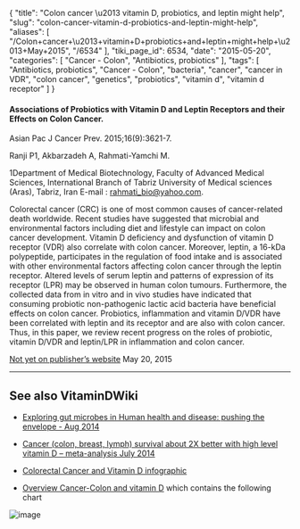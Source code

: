 {
    "title": "Colon cancer \u2013 vitamin D, probiotics, and leptin might help",
    "slug": "colon-cancer-vitamin-d-probiotics-and-leptin-might-help",
    "aliases": [
        "/Colon+cancer+\u2013+vitamin+D+probiotics+and+leptin+might+help+\u2013+May+2015",
        "/6534"
    ],
    "tiki_page_id": 6534,
    "date": "2015-05-20",
    "categories": [
        "Cancer - Colon",
        "Antibiotics, probiotics"
    ],
    "tags": [
        "Antibiotics, probiotics",
        "Cancer - Colon",
        "bacteria",
        "cancer",
        "cancer in VDR",
        "colon cancer",
        "genetics",
        "probiotics",
        "vitamin d",
        "vitamin d receptor"
    ]
}


#### Associations of Probiotics with Vitamin D and Leptin Receptors and their Effects on Colon Cancer.

Asian Pac J Cancer Prev. 2015;16(9):3621-7.

Ranji P1, Akbarzadeh A, Rahmati-Yamchi M.

1Department of Medical Biotechnology, Faculty of Advanced Medical Sciences, International Branch of Tabriz University of Medical sciences (Aras), Tabriz, Iran E-mail : rahmati_bio@yahoo.com.

Colorectal cancer (CRC) is one of most common causes of cancer-related death worldwide. Recent studies have suggested that microbial and environmental factors including diet and lifestyle can impact on colon cancer development. Vitamin D deficiency and dysfunction of vitamin D receptor (VDR) also correlate with colon cancer. Moreover, leptin, a 16-kDa polypeptide, participates in the regulation of food intake and is associated with other environmental factors affecting colon cancer through the leptin receptor. Altered levels of serum leptin and patterns of expression of its receptor (LPR) may be observed in human colon tumours. Furthermore, the collected data from in vitro and in vivo studies have indicated that consuming probiotic non-pathogenic lactic acid bacteria have beneficial effects on colon cancer. Probiotics, inflammation and vitamin D/VDR have been correlated with leptin and its receptor and are also with colon cancer. Thus, in this paper, we review recent progress on the roles of probiotic, vitamin D/VDR and leptin/LPR in inflammation and colon cancer.

[Not yet on publisher’s website](http://www.apocpcontrol.org/page/apjcp_issues.php)  May 20, 2015

---

## See also VitaminDWiki

* [Exploring gut microbes in Human health and disease: pushing the envelope - Aug 2014](/posts/exploring-gut-microbes-in-human-health-and-disease-pushing-the-envelope)

* [Cancer (colon, breast, lymph) survival about 2X better with high level vitamin D – meta-analysis July 2014](/posts/cancer-colon-breast-lymph-survival-about-2x-better-with-high-level-vitamin-d-meta-analysis)

* [Colorectal Cancer and Vitamin D infographic](/posts/colorectal-cancer-and-vitamin-d-infographic)

* [Overview Cancer-Colon and vitamin D](/posts/overview-cancer-colon-and-vitamin-d) which contains the following chart

<img src="/attachments/d3.mock.jpg" alt="image">